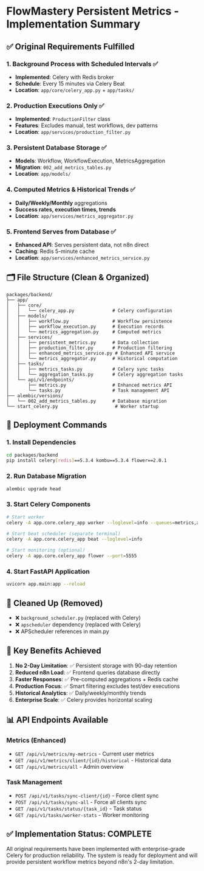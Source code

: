 # FlowMastery Persistent Metrics - Implementation Summary

## ✅ Original Requirements Fulfilled

### 1. **Background Process with Scheduled Intervals** ✅
- **Implemented**: Celery with Redis broker
- **Schedule**: Every 15 minutes via Celery Beat
- **Location**: `app/core/celery_app.py` + `app/tasks/`

### 2. **Production Executions Only** ✅
- **Implemented**: `ProductionFilter` class
- **Features**: Excludes manual, test workflows, dev patterns
- **Location**: `app/services/production_filter.py`

### 3. **Persistent Database Storage** ✅
- **Models**: Workflow, WorkflowExecution, MetricsAggregation
- **Migration**: `002_add_metrics_tables.py`
- **Location**: `app/models/`

### 4. **Computed Metrics & Historical Trends** ✅
- **Daily/Weekly/Monthly** aggregations
- **Success rates, execution times, trends**
- **Location**: `app/services/metrics_aggregator.py`

### 5. **Frontend Serves from Database** ✅
- **Enhanced API**: Serves persistent data, not n8n direct
- **Caching**: Redis 5-minute cache
- **Location**: `app/services/enhanced_metrics_service.py`

## 🗂️ File Structure (Clean & Organized)

```
packages/backend/
├── app/
│   ├── core/
│   │   └── celery_app.py              # Celery configuration
│   ├── models/
│   │   ├── workflow.py                # Workflow persistence
│   │   ├── workflow_execution.py      # Execution records
│   │   └── metrics_aggregation.py     # Computed metrics
│   ├── services/
│   │   ├── persistent_metrics.py      # Data collection
│   │   ├── production_filter.py       # Production filtering
│   │   ├── enhanced_metrics_service.py # Enhanced API service
│   │   └── metrics_aggregator.py      # Historical computation
│   ├── tasks/
│   │   ├── metrics_tasks.py           # Celery sync tasks
│   │   └── aggregation_tasks.py       # Celery aggregation tasks
│   └── api/v1/endpoints/
│       ├── metrics.py                 # Enhanced metrics API
│       └── tasks.py                   # Task management API
├── alembic/versions/
│   └── 002_add_metrics_tables.py      # Database migration
└── start_celery.py                     # Worker startup
```

## 🚀 Deployment Commands

### 1. Install Dependencies
```bash
cd packages/backend
pip install celery[redis]==5.3.4 kombu==5.3.4 flower==2.0.1
```

### 2. Run Database Migration
```bash
alembic upgrade head
```

### 3. Start Celery Components
```bash
# Start worker
celery -A app.core.celery_app worker --loglevel=info --queues=metrics,aggregation,maintenance,default

# Start beat scheduler (separate terminal)
celery -A app.core.celery_app beat --loglevel=info

# Start monitoring (optional)
celery -A app.core.celery_app flower --port=5555
```

### 4. Start FastAPI Application
```bash
uvicorn app.main:app --reload
```

## 🧹 Cleaned Up (Removed)

- ❌ `background_scheduler.py` (replaced with Celery)
- ❌ `apscheduler` dependency (replaced with Celery)
- ❌ APScheduler references in main.py

## 🎯 Key Benefits Achieved

1. **No 2-Day Limitation**: ✅ Persistent storage with 90-day retention
2. **Reduced n8n Load**: ✅ Frontend queries database directly
3. **Faster Responses**: ✅ Pre-computed aggregations + Redis cache
4. **Production Focus**: ✅ Smart filtering excludes test/dev executions
5. **Historical Analytics**: ✅ Daily/weekly/monthly trends
6. **Enterprise Scale**: ✅ Celery provides horizontal scaling

## 📊 API Endpoints Available

### Metrics (Enhanced)
- `GET /api/v1/metrics/my-metrics` - Current user metrics
- `GET /api/v1/metrics/client/{id}/historical` - Historical data
- `GET /api/v1/metrics/all` - Admin overview

### Task Management
- `POST /api/v1/tasks/sync-client/{id}` - Force client sync
- `POST /api/v1/tasks/sync-all` - Force all clients sync
- `GET /api/v1/tasks/status/{task_id}` - Task status
- `GET /api/v1/tasks/worker-stats` - Worker monitoring

## ✅ Implementation Status: **COMPLETE**

All original requirements have been implemented with enterprise-grade Celery for production reliability. The system is ready for deployment and will provide persistent workflow metrics beyond n8n's 2-day limitation.